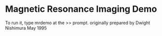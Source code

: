 # Magnetic Resonance Imaging Demo

To run it, type mrdemo at the >> prompt.
originally prepared by Dwight Nishimura May 1995
